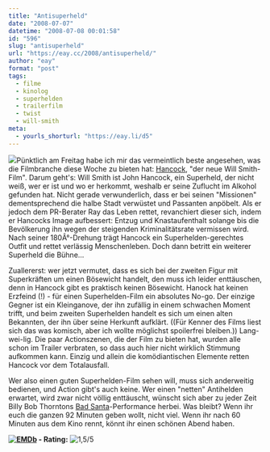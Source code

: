 ```yaml
---
title: "Antisuperheld"
date: "2008-07-07"
datetime: "2008-07-08 00:01:58"
id: "596"
slug: "antisuperheld"
url: "https://eay.cc/2008/antisuperheld/"
author: "eay"
format: "post"
tags:
  - filme
  - kinolog
  - superhelden
  - trailerfilm
  - twist
  - will-smith
meta:
  - yourls_shorturl: "https://eay.li/d5"
---
```


![](/uploads/2008/hancock.jpg)Pünktlich am Freitag habe ich mir das vermeintlich beste angesehen, was die Filmbranche diese Woche zu bieten hat: [Hancock](http://www.imdb.com/title/tt0448157/), "der neue Will Smith-Film". Darum geht's: Will Smith ist John Hancock, ein Superheld, der nicht weiß, wer er ist und wo er herkommt, weshalb er seine Zuflucht im Alkohol gefunden hat. Nicht gerade verwunderlich, dass er bei seinen "Missionen" dementsprechend die halbe Stadt verwüstet und Passanten anpöbelt. Als er jedoch dem PR-Berater Ray das Leben rettet, revanchiert dieser sich, indem er Hancocks Image aufbessert: Entzug und Knastaufenthalt solange bis die Bevölkerung ihn wegen der steigenden Kriminalitätsrate vermissen wird. Nach seiner 180Â°-Drehung trägt Hancock ein Superhelden-gerechtes Outfit und rettet verlässig Menschenleben. Doch dann betritt ein weiterer Superheld die Bühne...

Zuallererst: wer jetzt vermutet, dass es sich bei der zweiten Figur mit Superkräften um einen Bösewicht handelt, den muss ich leider enttäuschen, denn in Hancock gibt es praktisch keinen Bösewicht. Hanock hat keinen Erzfeind (!) - für einen Superhelden-Film ein absolutes No-go. Der einzige Gegner ist ein Kleinganove, der ihn zufällig in einem schwachen Moment trifft, und beim zweiten Superhelden handelt es sich um einen alten Bekannten, der ihn über seine Herkunft aufklärt. ((Für Kenner des Films liest sich das was komisch, aber ich wollte möglichst spoilerfrei bleiben.)) Lang-wei-lig. Die paar Actionszenen, die der Film zu bieten hat, wurden alle schon im Trailer verbraten, so dass auch hier nicht wirklich Stimmung aufkommen kann. Einzig und allein die komödiantischen Elemente retten Hancock vor dem Totalausfall.

Wer also einen guten Superhelden-Film sehen will, muss sich anderweitig bedienen, und Action gibt's auch keine. Wer einen "netten" Antihelden erwartet, wird zwar nicht völlig enttäuscht, wünscht sich aber zu jeder Zeit Billy Bob Thorntons [Bad Santa](http://www.amazon.de/exec/obidos/ASIN/B0009EK750/eayznet-21)\-Performance herbei. Was bleibt? Wenn ihr euch die ganzen 92 Minuten geben wollt, nicht viel. Wenn ihr nach 60 Minuten aus dem Kino rennt, könnt ihr einen schönen Abend haben.

 **[![EMDb](/uploads/pages/emdb/emdb_mini.gif)](http://eay.cc/emdb/) - Rating:** ![1,5/5](/uploads/pages/emdb/s_1-5.gif)
